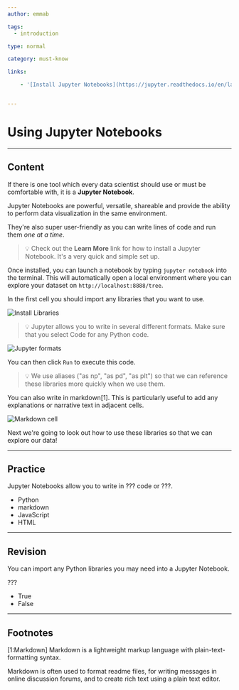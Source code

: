 ```yaml
---
author: emmab

tags:
  - introduction

type: normal

category: must-know

links:

	- '[Install Jupyter Notebooks](https://jupyter.readthedocs.io/en/latest/install.html){website}'


---
```

# Using Jupyter Notebooks

---
## Content

If there is one tool which every data scientist should use or must be comfortable with, it is a **Jupyter Notebook**.

Jupyter Notebooks are powerful, versatile, shareable and provide the ability to perform data visualization in the same environment.

They're also super user-friendly as you can write lines of code and run them *one at a time*.

> 💡 Check out the **Learn More** link for how to install a Jupyter Notebook. It's a very quick and simple set up.

Once installed, you can launch a notebook by typing `jupyter notebook` into the terminal. This will automatically open a local environment where you can explore your dataset on `http://localhost:8888/tree`.

In the first cell you should import any libraries that you want to use.

![Install Libraries](https://img.enkipro.com/4704deb4a7b25168b65b4b0c7d1cd3cf.png)

> 💡 Jupyter allows you to write in several different formats. Make sure that you select Code for any Python code.

![Jupyter formats](https://img.enkipro.com/d87ac28e5162a6c89805e2b6aee1f526.png)

You can then click `Run` to execute this code.

> 💡 We use aliases ("as np", "as pd", "as plt") so that we can reference these libraries more quickly when we use them.

You can also write in markdown[1]. This is particularly useful to add any explanations or narrative text in adjacent cells.

![Markdown cell](https://img.enkipro.com/722c1f0e65d2ba1198313c181df2e014.png)

Next we're going to look out how to use these libraries so that we can explore our data!

---
## Practice

Jupyter Notebooks allow you to write in ??? code or ???.

- Python
- markdown
- JavaScript
- HTML

---
## Revision

You can import any Python libraries you may need into a Jupyter Notebook.

???

- True
- False

---
## Footnotes

[1:Markdown]
Markdown is a lightweight markup language with plain-text-formatting syntax.

Markdown is often used to format readme files, for writing messages in online discussion forums, and to create rich text using a plain text editor.
